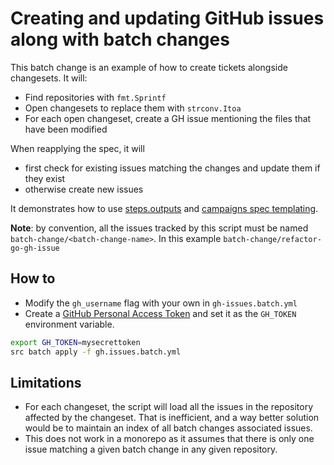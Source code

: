 # Creating and updating GitHub issues along with batch changes
This batch change is an example of how to create tickets alongside changesets.
It will:

- Find repositories with `fmt.Sprintf`
- Open changesets to replace them with `strconv.Itoa`
- For each open changeset, create a GH issue mentioning the files that have been modified

When reapplying the spec, it will
- first check for existing issues matching the changes and update them if they exist
- otherwise create new issues

It demonstrates how to use [steps.outputs](https://docs.sourcegraph.com/batch_changes/references/batch_spec_yaml_reference#steps-outputs) and [campaigns spec templating](https://docs.sourcegraph.com/campaigns/references/campaign_spec_templating).


**Note**: by convention, all the issues tracked by this script must be named `batch-change/<batch-change-name>`. In this example `batch-change/refactor-go-gh-issue`

## How to
- Modify the `gh_username` flag with your own in `gh-issues.batch.yml`
- Create a [GitHub Personal Access Token](https://docs.github.com/en/github/authenticating-to-github/creating-a-personal-access-token) and set it as the `GH_TOKEN` environment variable.

```bash
export GH_TOKEN=mysecrettoken
src batch apply -f gh.issues.batch.yml
```

## Limitations
* For each changeset, the script will load all the issues in the repository affected by the changeset. That is inefficient, and a way better solution would be to maintain an index of all batch changes associated issues.
* This does not work in a monorepo as it assumes that there is only one issue matching a given batch change in any given repository.
